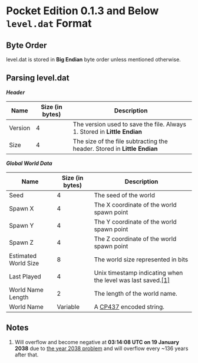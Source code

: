 # Pocket Edition 0.1.3 and Below `level.dat` Format

## Byte Order

level.dat is stored in **Big Endian** byte order unless mentioned otherwise.

## Parsing level.dat

***Header***

| Name | Size (in bytes) | Description |
|------|-----------------|-------------|
| Version | 4 | The version used to save the file. Always 1. Stored in **Little Endian** |
| Size | 4 | The size of the file subtracting the header. Stored in **Little Endian** |

***Global World Data***

| Name | Size (in bytes) | Description |
|------|-----------------|-------------|
| Seed | 4 | The seed of the world |
| Spawn X | 4 | The X coordinate of the world spawn point |
| Spawn Y | 4 | The Y coordinate of the world spawn point |
| Spawn Z | 4 | The Z coordinate of the world spawn point |
| Estimated World Size | 8 | The world size represented in bits |
| Last Played | 4 | Unix timestamp indicating when the level was last saved.[\[1\]](#1) |
| World Name Length | 2 | The length of the world name. |
| World Name | Variable | A [CP437](https://en.wikipedia.org/wiki/Code_page_437) encoded string. |

## Notes

1. <a id="1"></a> Will overflow and become negative at **03:14:08 UTC on 19 January 2038** due to [the year 2038 problem](https://en.wikipedia.org/wiki/Year_2038_problem) and will overflow every ~136 years after that.
